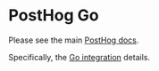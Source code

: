 # PostHog Go

Please see the main [PostHog docs](https://docs.posthog.com).

Specifically, the [Go integration](https://docs.posthog.com/#/integrations/go-integration) details.

